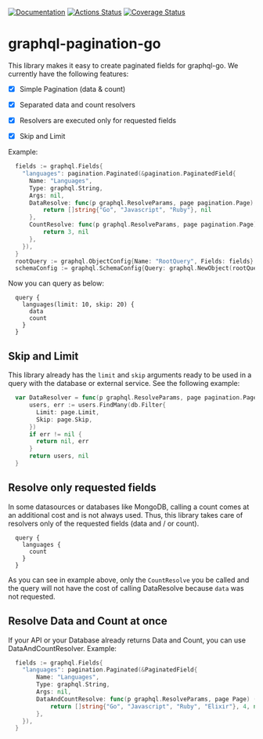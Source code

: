 [![Documentation](https://godoc.org/github.com/carlosstrand/graphql-pagination-go?status.svg)](http://godoc.org/github.com/carlosstrand/graphql-pagination-go)
[![Actions Status](https://github.com/carlosstrand/graphql-pagination-go/workflows/Go/badge.svg)](https://github.com/carlosstrand/graphql-pagination-go/actions)
[![Coverage Status](https://coveralls.io/repos/github/carlosstrand/graphql-pagination-go/badge.svg?branch=master)](https://coveralls.io/github/carlosstrand/graphql-pagination-go?branch=master)

# graphql-pagination-go

This library makes it easy to create paginated fields for graphql-go. We currently have the following features:

- [x] Simple Pagination (data & count)
- [x] Separated data and count resolvers
- [x] Resolvers are executed only for requested fields
- [x] Skip and Limit


Example:

```go
  fields := graphql.Fields{
    "languages": pagination.Paginated(&pagination.PaginatedField{
      Name: "Languages",
      Type: graphql.String,
      Args: nil,
      DataResolve: func(p graphql.ResolveParams, page pagination.Page) (i interface{}, e error) {
          return []string{"Go", "Javascript", "Ruby"}, nil
      },
      CountResolve: func(p graphql.ResolveParams, page pagination.Page) (i interface{}, e error) {
          return 3, nil
      },
    }),
  }
  rootQuery := graphql.ObjectConfig{Name: "RootQuery", Fields: fields}
  schemaConfig := graphql.SchemaConfig{Query: graphql.NewObject(rootQuery)}
```

Now you can query as below:

```gql
  query {
    languages(limit: 10, skip: 20) {
      data
      count
    }
  }
```

## Skip and Limit

This library already has the `limit` and `skip` arguments ready to be used in a query with the database or external service. See the following example:

```go
  var DataResolver = func(p graphql.ResolveParams, page pagination.Page) (i interface{}, e error) {
      users, err := users.FindMany(db.Filter{
        Limit: page.Limit,
        Skip: page.Skip,
      })
      if err != nil {
        return nil, err
      }
      return users, nil
  }
```


## Resolve only requested fields

In some datasources or databases like MongoDB, calling a count comes at an additional cost and is not always used. Thus, this library takes care of resolvers only of the requested fields (data and / or count).

```gql
  query {
    languages {
      count
    }
  }
```

As you can see in example above, only the `CountResolve` you be called and the query will not have the cost of calling DataResolve because `data` was not requested.


## Resolve Data and Count at once

If your API or your Database already returns Data and Count, you can use DataAndCountResolver. Example:

```go
  fields := graphql.Fields{
    "languages": pagination.Paginated(&PaginatedField{
        Name: "Languages",
        Type: graphql.String,
        Args: nil,
        DataAndCountResolve: func(p graphql.ResolveParams, page Page) (interface{}, int, error) {
            return []string{"Go", "Javascript", "Ruby", "Elixir"}, 4, nil
        },
    }),
  }
```